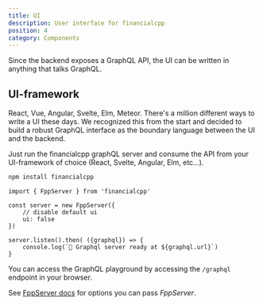 ```yaml
---
title: UI
description: User interface for financialcpp
position: 4
category: Components
---
```


Since the backend exposes a GraphQL API, the UI can be written in anything that talks GraphQL.

## UI-framework

React, Vue, Angular, Svelte, Elm, Meteor. There's a million different ways to write a UI these days. We recognized this from the start and decided to build a robust GraphQL interface as the boundary language between the UI and the backend. 

Just run the financialcpp graphQL server and consume the API from your UI-framework of choice (React, Svelte, Angular, Elm, etc...).

```bash
npm install financialcpp
```

```js[server.js]
import { FppServer } from 'financialcpp'

const server = new FppServer({
    // disable default ui
    ui: false
})

server.listen().then( ({graphql}) => {
    console.log(`🚀 Graphql server ready at ${graphql.url}`)
}
```
You can access the GraphQL playground by accessing the `/graphql` endpoint in your browser.

See [FppServer docs](/api/js/fpp-server) for options you can pass *FppServer*.